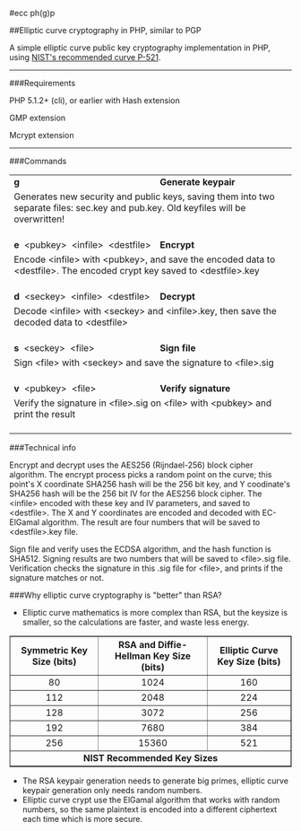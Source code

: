 #ecc ph(g)p

##Elliptic curve cryptography in PHP, similar to PGP

A simple elliptic curve public key cryptography implementation in PHP, using <a href="http://csrc.nist.gov/groups/ST/toolkit/documents/dss/NISTReCur.pdf" target="_blank">NIST's recommended curve P-521</a>.

---

###Requirements

PHP 5.1.2+ (cli), or earlier with Hash extension

GMP extension

Mcrypt extension

---

###Commands

<table border="0" cellspacing="0" cellpadding="3">
<tr>
<td><b>g</b></td>
<td><b>Generate keypair</b></td>
</tr>
<tr>
<td colspan="2">Generates new security and public keys, saving them into two separate files: sec.key and pub.key. Old keyfiles will be overwritten!<br/><br/></td>
</tr>
<tr>
<td width="1%" nowrap><b>e</b>&nbsp;&nbsp;&lt;pubkey&gt;&nbsp;&nbsp;&lt;infile&gt;&nbsp;&nbsp;&lt;destfile&gt;</td>
<td><b>Encrypt</b></td>
</tr>
<tr>
<td colspan="2">Encode &lt;infile&gt; with &lt;pubkey&gt;, and save the encoded data to &lt;destfile&gt;. The encoded crypt key saved to &lt;destfile&gt;.key<br/><br/></td>
</tr>
<tr>
<td><b>d</b>&nbsp;&nbsp;&lt;seckey&gt;&nbsp;&nbsp;&lt;infile&gt;&nbsp;&nbsp;&lt;destfile&gt;</td>
<td><b>Decrypt</b></td>
</tr>
<tr>
<td colspan="2">Decode &lt;infile&gt; with &lt;seckey&gt; and &lt;infile&gt;.key, then save the decoded data to &lt;destfile&gt;<br/><br/></td>
</tr>
<td><b>s</b>&nbsp;&nbsp;&lt;seckey&gt;&nbsp;&nbsp;&lt;file&gt;</td>
<td><b>Sign file</b></td>
</tr>
<tr>
<td colspan="2">Sign &lt;file&gt; with &lt;seckey&gt; and save the signature to &lt;file&gt;.sig<br/><br/></td>
</tr>
<tr>
<td><b>v</b>&nbsp;&nbsp;&lt;pubkey&gt;&nbsp;&nbsp;&lt;file&gt;</td>
<td><b>Verify signature</b></td>
</tr>
<tr>
<td colspan="2">Verify the signature in &lt;file&gt;.sig on &lt;file&gt; with &lt;pubkey&gt; and print the result<br/><br/></td>
</tr>
</table>

###Technical info

Encrypt and decrypt uses the AES256 (Rijndael-256) block cipher algorithm. The encrypt process picks a random point on the curve; this point's X coordinate SHA256 hash will be the 256 bit key, and Y coodinate's SHA256 hash will be the 256 bit IV for the AES256 block cipher. The &lt;infile&gt; encoded with these key and IV parameters, and saved to &lt;destfile&gt;. The X and Y coordinates are encoded and decoded with EC-ElGamal algorithm. The result are four numbers that will be saved to &lt;destfile&gt;.key file.

Sign file and verify uses the ECDSA algorithm, and the hash function is SHA512. Signing results are two numbers that will be saved to &lt;file&gt;.sig file. Verification checks the signature in this .sig file for &lt;file&gt;, and prints if the signature matches or not.

###Why elliptic curve cryptography is "better" than RSA?

<ul>
<li>Elliptic curve mathematics is more complex than RSA, but the keysize is smaller, so the calculations are faster, and waste less energy.</li>
</ul>

<table border="1" cellspacing="0" cellpadding="10">
    <th align="center">Symmetric Key Size (bits)</th>
	<th align="center">RSA and Diffie-Hellman Key Size (bits)</th>
	<th align="center">Elliptic Curve Key Size (bits)</th>
  <tr>
    <td align="center">80</td>
	<td align="center">1024</td>
	<td align="center">160</td>
  </tr>
  <tr id="highlight">
    <td align="center">112</td>
	<td align="center">2048</td>
	<td align="center">224</td>
  </tr>
  <tr>
    <td align="center">128</td>
	<td align="center">3072</td>
	<td align="center">256</td>
  </tr>  
  <tr id="highlight">
    <td align="center">192</td>
	<td align="center">7680</td>
	<td align="center">384</td>
  </tr>
  <tr>
    <td align="center">256</td>
	<td align="center">15360</td>
	<td align="center">521</td>
  </tr> 
  <tr><td colspan="3" align="center"><b>NIST Recommended Key Sizes</b></td></tr> 
</table>

<ul>
<li>The RSA keypair generation needs to generate big primes, elliptic curve keypair generation only needs random numbers.</li>
<li>Elliptic curve crypt use the ElGamal algorithm that works with random numbers, so the same plaintext is encoded into a different ciphertext each time which is more secure.</li>
</ul>

